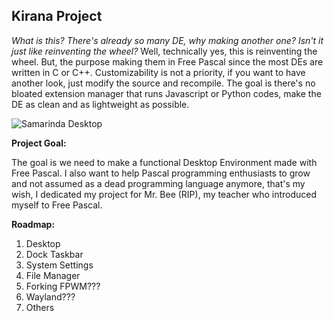 ## Kirana Project

*What is this? There's already so many DE, why making another one? Isn't it just like reinventing the wheel?*
Well, technically yes, this is reinventing the wheel. But, the purpose making them in Free Pascal since the most DEs are written in C or C++. Customizability is not a priority, if you want to have another look, just modify the source and recompile. The goal is there's no bloated extension manager that runs Javascript or Python codes, make the DE as clean and as lightweight as possible.

![Samarinda Desktop](https://github.com/kirana-a2district/samarinda-desktop/raw/master/screenshots/Screenshot_20220623_023909.png)

**Project Goal:**

The goal is we need to make a functional Desktop Environment made with Free Pascal. I also want to help Pascal programming enthusiasts to grow and not assumed as a dead programming language anymore, that's my wish, I dedicated my project for Mr. Bee (RIP), my teacher who introduced myself to Free Pascal.

**Roadmap:**

1. Desktop
2. Dock Taskbar
3. System Settings
4. File Manager
5. Forking FPWM???
6. Wayland???
7. Others

